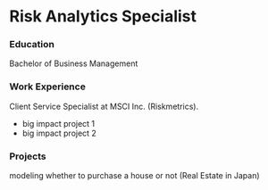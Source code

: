 # Risk Analytics Specialist

### Education
Bachelor of Business Management

### Work Experience
Client Service Specialist at MSCI Inc. (Riskmetrics). 
- big impact project 1
- big impact project 2

### Projects
modeling whether to purchase a house or not (Real Estate in Japan)